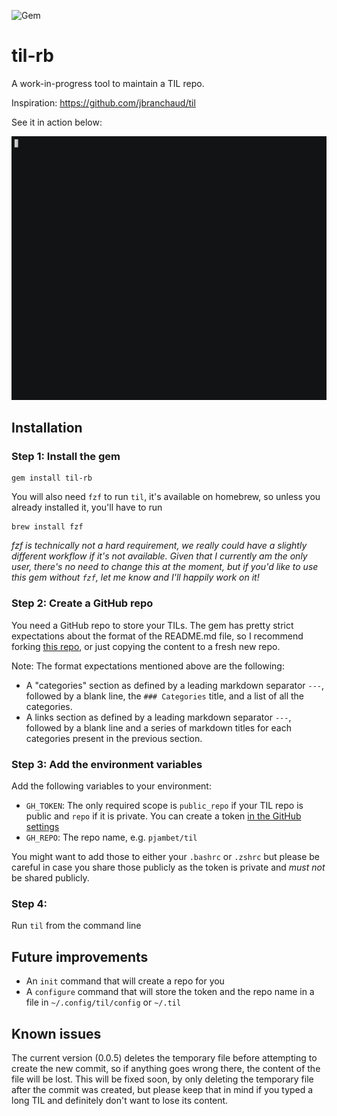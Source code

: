 ![Gem](https://img.shields.io/gem/v/til-rb)

# til-rb

A work-in-progress tool to maintain a TIL repo.

Inspiration: https://github.com/jbranchaud/til

See it in action below:

![til in action](til.gif)

## Installation

### Step 1: Install the gem

```
gem install til-rb
```

You will also need `fzf` to run `til`, it's available on homebrew, so unless you already installed it, you'll have to run

```
brew install fzf
```

_fzf is technically not a hard requirement, we really could have a slightly different workflow if it's not available.
Given that I currently am the only user, there's no need to change this at the moment, but if you'd like to use this
gem without `fzf`, let me know and I'll happily work on it!_

### Step 2: Create a GitHub repo

You need a GitHub repo to store your TILs. The gem has pretty strict expectations about the format of the README.md
file, so I recommend forking [this repo](https://github.com/pjambet/til-template), or just copying the content to a
fresh new repo.

Note: The format expectations mentioned above are the following:

- A "categories" section as defined by a leading markdown separator `---`, followed by a blank line, the `###
  Categories` title, and a list of all the categories.
- A links section as defined by a leading markdown separator `---`, followed by a blank line and a series of markdown
  titles for each categories present in the previous section.

### Step 3: Add the environment variables

Add the following variables to your environment:

- `GH_TOKEN`: The only required scope is `public_repo` if your TIL repo is public and `repo` if it is private. You can
  create a token [in the GitHub
  settings](https://github.com/settings/tokens/new?scopes=public_repo&description=Token%20for%20til-rb)
- `GH_REPO`: The repo name, e.g. `pjambet/til`

You might want to add those to either your `.bashrc` or `.zshrc` but please be careful in case you share those publicly
as the token is private and *must not* be shared publicly.

### Step 4:

Run `til` from the command line

## Future improvements

- An `init` command that will create a repo for you
- A `configure` command that will store the token and the repo name in a file in `~/.config/til/config` or `~/.til`

## Known issues

The current version (0.0.5) deletes the temporary file before attempting to create the new commit, so if anything goes
wrong there, the content of the file will be lost.
This will be fixed soon, by only deleting the temporary file after the commit was created, but please keep that in mind
if you typed a long TIL and definitely don't want to lose its content.
